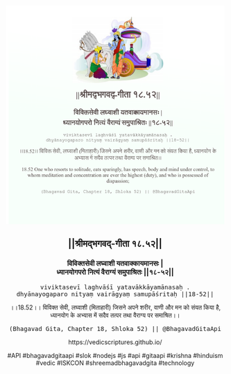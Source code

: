 <img src="../../asset/BG_18_52.png"/>
<center><h2>||श्रीमद्‍भगवद्‍-गीता १८.५२||</h2>
<h3>विविक्तसेवी लघ्वाशी यतवाक्कायमानसः |<br/>ध्यानयोगपरो नित्यं वैराग्यं समुपाश्रितः ||१८-५२||</h3>
<pre>viviktasevī laghvāśī yatavākkāyamānasaḥ .<br/>dhyānayogaparo nityaṃ vairāgyaṃ samupāśritaḥ ||18-52||</pre>
<p>।।18.52।। विविक्त सेवी, लघ्वाशी (मिताहारी) जिसने अपने शरीर, वाणी और मन को संयत किया है, ध्यानयोग के अभ्यास में सदैव तत्पर तथा वैराग्य पर समाश्रित।।</p>
<pre>(Bhagavad Gita, Chapter 18, Shloka 52) || @BhagavadGitaApi</pre><p>https://vedicscriptures.github.io/</p><p>#API #bhagavadgitaapi #slok #nodejs #js #api #gitaapi #krishna #hinduism #vedic #ISKCON #shreemadbhagavadgita #technology</p></center>
